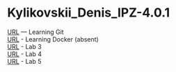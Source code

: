 # Kylikovskii_Denis_IPZ-4.0.1
[URL](https://github.com/LONGVINI/learningGit) — Learning Git <br>
[URL]() - Learning Docker (absent) <br>
[URL](https://github.com/LONGVINI/lab3.git) - Lab 3 <br>
[URL](https://github.com/LONGVINI/Laba4.git) - Lab 4 <br>
[URL](https://github.com/LONGVINI/lab5.git) - Lab 5 <br>

